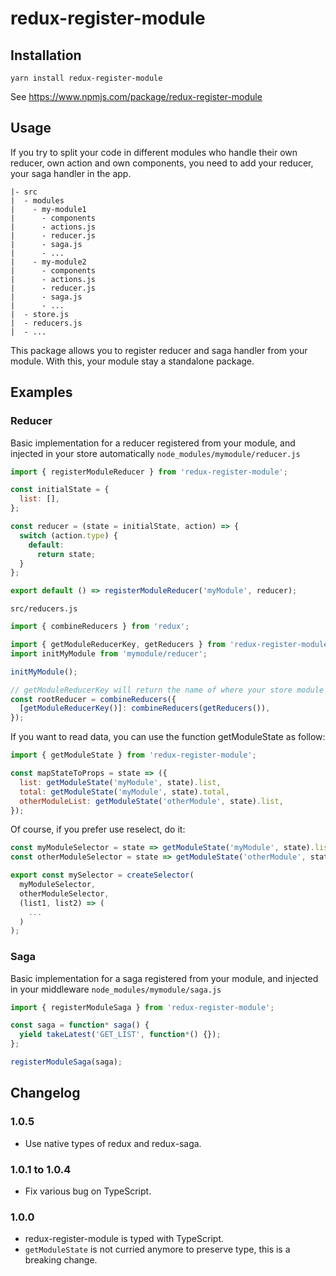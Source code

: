 # redux-register-module

## Installation

```
yarn install redux-register-module
```

See https://www.npmjs.com/package/redux-register-module

## Usage

If you try to split your code in different modules who handle their own reducer, own action and own components, you need to add your reducer, your saga handler in the app.

```
|- src
|  - modules
|    - my-module1
|      - components
|      - actions.js
|      - reducer.js
|      - saga.js
|      - ...
|    - my-module2
|      - components
|      - actions.js
|      - reducer.js
|      - saga.js
|      - ...
|  - store.js
|  - reducers.js
|  - ...
```

This package allows you to register reducer and saga handler from your module. With this, your module stay a standalone package.

## Examples

### Reducer

Basic implementation for a reducer registered from your module, and injected in your store automatically
`node_modules/mymodule/reducer.js`

```javascript
import { registerModuleReducer } from 'redux-register-module';

const initialState = {
  list: [],
};

const reducer = (state = initialState, action) => {
  switch (action.type) {
    default:
      return state;
  }
};

export default () => registerModuleReducer('myModule', reducer);
```

`src/reducers.js`

```javascript
import { combineReducers } from 'redux';

import { getModuleReducerKey, getReducers } from 'redux-register-module';
import initMyModule from 'mymodule/reducer';

initMyModule();

// getModuleReducerKey will return the name of where your store module reducers. By default, it will be 'module', you can change it via setModuleReducerKey('myKey')
const rootReducer = combineReducers({
  [getModuleReducerKey()]: combineReducers(getReducers()),
});
```

If you want to read data, you can use the function getModuleState as follow:

```javascript
import { getModuleState } from 'redux-register-module';

const mapStateToProps = state => ({
  list: getModuleState('myModule', state).list,
  total: getModuleState('myModule', state).total,
  otherModuleList: getModuleState('otherModule', state).list,
});
```

Of course, if you prefer use reselect, do it:

```javascript
const myModuleSelector = state => getModuleState('myModule', state).list;
const otherModuleSelector = state => getModuleState('otherModule', state).list;

export const mySelector = createSelector(
  myModuleSelector,
  otherModuleSelector,
  (list1, list2) => (
    ...
  )
);
```

### Saga

Basic implementation for a saga registered from your module, and injected in your middleware
`node_modules/mymodule/saga.js`

```javascript
import { registerModuleSaga } from 'redux-register-module';

const saga = function* saga() {
  yield takeLatest('GET_LIST', function*() {});
};

registerModuleSaga(saga);
```

## Changelog

### 1.0.5

* Use native types of redux and redux-saga.

### 1.0.1 to 1.0.4

* Fix various bug on TypeScript.

### 1.0.0

* redux-register-module is typed with TypeScript.
* `getModuleState` is not curried anymore to preserve type, this is a breaking change.
